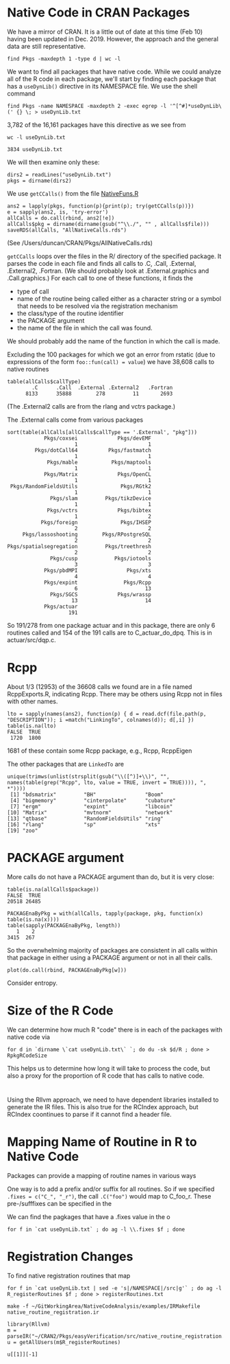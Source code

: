 # Native Code in CRAN Packages

We have a mirror of CRAN. It is a little out of date at this time (Feb 10)
having been updated in Dec. 2019. However, the approach and the general
data are still representative.

```
find Pkgs -maxdepth 1 -type d | wc -l
```

We want to find all packages that have native code.
While we could analyze all of the R code in each package,
we'll start by finding each package that has a `useDynLib()`
directive in its NAMESPACE file.
We use the shell command
```
find Pkgs -name NAMESPACE -maxdepth 2 -exec egrep -l '^[^#]*useDynLib\(' {} \; > useDynLib.txt
```
3,782 of the 16,161 packages have this directive as we see from
```
wc -l useDynLib.txt 
```
```
3834 useDynLib.txt
```

We will then examine only these:
```
dirs2 = readLines("useDynLib.txt")
pkgs = dirname(dirs2)
```
We use `getCCalls()` from the file [NativeFuns.R](NativeFuns.R)
```
ans2 = lapply(pkgs, function(p){print(p); try(getCCalls(p))})
e = sapply(ans2, is, 'try-error')
allCalls = do.call(rbind, ans2[!e])
allCalls$pkg = dirname(dirname(gsub("^\\./", "" , allCalls$file)))
saveRDS(allCalls, "AllNativeCalls.rds")
```
(See /Users/duncan/CRAN/Pkgs/AllNativeCalls.rds)


`getCCalls` loops over the files in the R/ directory of the specified package.
It parses the code in each file and finds all calls to .C, .Call, .External, .External2, .Fortran.
(We should probably look at .External.graphics and .Call.graphics.)
For each call to one of these functions, 
it finds the 
+ type of call
+ name of the routine being called either as a character string or a symbol that needs to be
  resolved via the registration mechanism  
+ the class/type of the routine identifier
+ the PACKAGE argument
+ the name of the file in which the call was found.

We should probably add the name of the function in which the call is made.



Excluding the 100 packages for which we got an error from rstatic
(due to expressions of the form `foo::fun(call) = value`)
we have 38,608 calls to native routines
```
table(allCalls$callType)
        .C      .Call  .External .External2   .Fortran 
      8133      35888        278         11       2693 
```
(The .External2 calls are from the rlang and vctrs package.)

The .External calls come from various packages
```
sort(table(allCalls[allCalls$callType == '.External', "pkg"]))
            Pkgs/coxsei             Pkgs/devEMF 
                      1                       1 
         Pkgs/dotCall64          Pkgs/fastmatch 
                      1                       1 
             Pkgs/mable           Pkgs/maptools 
                      1                       1 
            Pkgs/Matrix             Pkgs/OpenCL 
                      1                       1 
 Pkgs/RandomFieldsUtils              Pkgs/RGtk2 
                      1                       1 
              Pkgs/slam         Pkgs/tikzDevice 
                      1                       1 
             Pkgs/vctrs             Pkgs/bibtex 
                      1                       2 
           Pkgs/foreign              Pkgs/IHSEP 
                      2                       2 
     Pkgs/lassoshooting        Pkgs/RPostgreSQL 
                      2                       2 
Pkgs/spatialsegregation         Pkgs/treethresh 
                      2                       2 
              Pkgs/cusp            Pkgs/iotools 
                      3                       3 
            Pkgs/pbdMPI                Pkgs/xts 
                      4                       4 
            Pkgs/expint               Pkgs/Rcpp 
                      6                      13 
              Pkgs/SGCS             Pkgs/wrassp 
                     13                      14 
            Pkgs/actuar 
                    191 
```
So 191/278 from one package actuar and in this package,
there are only 6 routines called and 154 of the 191 calls are to C_actuar_do_dpq.
This is in actuar/src/dqp.c.



# Rcpp

About 1/3 (12953) of the 36608 calls we found are in a file named RcppExports.R,
indicating Rcpp. There may be others using Rcpp not in files with other names.

```
lto = sapply(names(ans2), function(p) { d = read.dcf(file.path(p, "DESCRIPTION")); i =match("LinkingTo", colnames(d)); d[,i] })
table(is.na(lto)
FALSE  TRUE 
 1720  1800 
```
1681 of these contain some Rcpp package, e.g., Rcpp, RcppEigen

The other packages that are `LinkedTo` are
```
unique(trimws(unlist(strsplit(gsub("\\([^)]+\\)", "", names(table(grep("Rcpp", lto, value = TRUE, invert = TRUE)))), ", *"))))
 [1] "bdsmatrix"         "BH"                "Boom"             
 [4] "bigmemory"         "cinterpolate"      "cubature"         
 [7] "ergm"              "expint"            "libcoin"          
[10] "Matrix"            "mvtnorm"           "network"          
[13] "qtbase"            "RandomFieldsUtils" "ring"             
[16] "rlang"             "sp"                "xts"              
[19] "zoo"  
```

# PACKAGE argument

More calls do not have a PACKAGE argument than do, but it is very close:
```
table(is.na(allCalls$package))
FALSE  TRUE 
20518 26485 
```


```
PACKAGEnaByPkg = with(allCalls, tapply(package, pkg, function(x) table(is.na(x))))
table(sapply(PACKAGEnaByPkg, length))
   1    2 
3415  267 
```
So the overwhelming majority of packages are consistent in all calls within that package
in either using a PACKAGE argument or not in all their calls.

```
plot(do.call(rbind, PACKAGEnaByPkg[w]))
```

Consider entropy.


# Size of the R Code
We can determine how much R "code" there is in each of the packages with native code via
```
for d in `dirname \`cat useDynLib.txt\` `; do du -sk $d/R ; done > RpkgRCodeSize
```
This helps us to determine how long it will take to process the code,
but also a proxy for the proportion of R code that has calls to native code.




#

Using the Rllvm approach, we need to have dependent libraries installed
to generate the IR files.
This is also true for the RCIndex approach, but RCIndex coontinues to parse if it 
cannot find a header file.



# Mapping Name of Routine in R to Native Code

Packages can provide a mapping of routine names
in various ways


One way is to add a prefix and/or suffix for all routines.
So if we specified `.fixes = c("C_", "_r")`,
the call
`.C("foo")` would map to C_foo_r.
These pre-/sufffixes can be specified in the 

We can find the pagkages that have a .fixes value in the o
```
for f in `cat useDynLib.txt` ; do ag -l \\.fixes $f ; done
```



# Registration Changes
To find native registration routines that map 

```
for f in `cat useDynLib.txt | sed -e 's|/NAMESPACE|/src|g'` ; do ag -l R_registerRoutines $f ; done > registerRoutines.txt 
```



```
make -f ~/GitWorkingArea/NativeCodeAnalysis/examples/IRMakefile native_routine_registration.ir
```


```
library(Rllvm)
m = parseIR("~/CRAN2/Pkgs/easyVerification/src/native_routine_registration.ir")
u = getAllUsers(m$R_registerRoutines)

u[[1]][-1]
```
